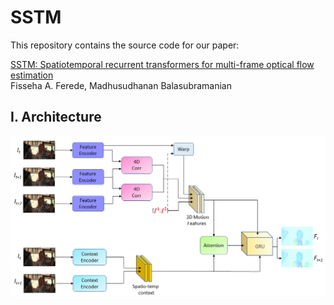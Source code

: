 # SSTM
This repository contains the source code for our paper:

[SSTM: Spatiotemporal recurrent transformers for multi-frame optical flow estimation](https://www.sciencedirect.com/science/article/abs/pii/S0925231223008287?via%3Dihub)<br/>
Fisseha A. Ferede, Madhusudhanan Balasubramanian<br/>

## I. Architecture

<img src="Architecture_SSTM++.png">
